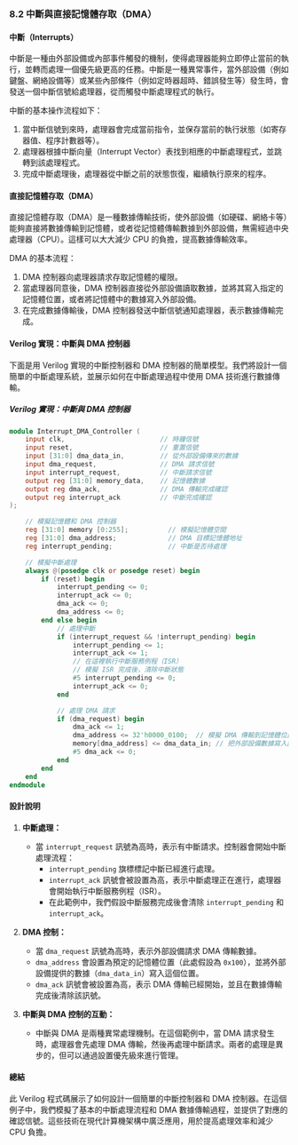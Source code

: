 ### **8.2 中斷與直接記憶體存取（DMA）**

#### **中斷（Interrupts）**

中斷是一種由外部設備或內部事件觸發的機制，使得處理器能夠立即停止當前的執行，並轉而處理一個優先級更高的任務。中斷是一種異常事件，當外部設備（例如鍵盤、網絡設備等）或某些內部條件（例如定時器超時、錯誤發生等）發生時，會發送一個中斷信號給處理器，從而觸發中斷處理程式的執行。

中斷的基本操作流程如下：
1. 當中斷信號到來時，處理器會完成當前指令，並保存當前的執行狀態（如寄存器值、程序計數器等）。
2. 處理器根據中斷向量（Interrupt Vector）表找到相應的中斷處理程式，並跳轉到該處理程式。
3. 完成中斷處理後，處理器從中斷之前的狀態恢復，繼續執行原來的程序。

#### **直接記憶體存取（DMA）**

直接記憶體存取（DMA）是一種數據傳輸技術，使外部設備（如硬碟、網絡卡等）能夠直接將數據傳輸到記憶體，或者從記憶體傳輸數據到外部設備，無需經過中央處理器（CPU）。這樣可以大大減少 CPU 的負擔，提高數據傳輸效率。

DMA 的基本流程：
1. DMA 控制器向處理器請求存取記憶體的權限。
2. 當處理器同意後，DMA 控制器直接從外部設備讀取數據，並將其寫入指定的記憶體位置，或者將記憶體中的數據寫入外部設備。
3. 在完成數據傳輸後，DMA 控制器發送中斷信號通知處理器，表示數據傳輸完成。

#### **Verilog 實現：中斷與 DMA 控制器**

下面是用 Verilog 實現的中斷控制器和 DMA 控制器的簡單模型。我們將設計一個簡單的中斷處理系統，並展示如何在中斷處理過程中使用 DMA 技術進行數據傳輸。

##### **Verilog 實現：中斷與 DMA 控制器**

```verilog
module Interrupt_DMA_Controller (
    input clk,                        // 時鐘信號
    input reset,                      // 重置信號
    input [31:0] dma_data_in,         // 從外部設備傳來的數據
    input dma_request,                // DMA 請求信號
    input interrupt_request,          // 中斷請求信號
    output reg [31:0] memory_data,    // 記憶體數據
    output reg dma_ack,               // DMA 傳輸完成確認
    output reg interrupt_ack          // 中斷完成確認
);

    // 模擬記憶體和 DMA 控制器
    reg [31:0] memory [0:255];          // 模擬記憶體空間
    reg [31:0] dma_address;             // DMA 目標記憶體地址
    reg interrupt_pending;              // 中斷是否待處理

    // 模擬中斷處理
    always @(posedge clk or posedge reset) begin
        if (reset) begin
            interrupt_pending <= 0;
            interrupt_ack <= 0;
            dma_ack <= 0;
            dma_address <= 0;
        end else begin
            // 處理中斷
            if (interrupt_request && !interrupt_pending) begin
                interrupt_pending <= 1;
                interrupt_ack <= 1;
                // 在這裡執行中斷服務例程（ISR）
                // 模擬 ISR 完成後，清除中斷狀態
                #5 interrupt_pending <= 0;
                interrupt_ack <= 0;
            end

            // 處理 DMA 請求
            if (dma_request) begin
                dma_ack <= 1;
                dma_address <= 32'h0000_0100;  // 模擬 DMA 傳輸到記憶體位置 0x100
                memory[dma_address] <= dma_data_in; // 把外部設備數據寫入記憶體
                #5 dma_ack <= 0;
            end
        end
    end
endmodule
```

#### **設計說明**

1. **中斷處理：**
   - 當 `interrupt_request` 訊號為高時，表示有中斷請求。控制器會開始中斷處理流程：
     - `interrupt_pending` 旗標標記中斷已經進行處理。
     - `interrupt_ack` 訊號會被設置為高，表示中斷處理正在進行，處理器會開始執行中斷服務例程（ISR）。
     - 在此範例中，我們假設中斷服務完成後會清除 `interrupt_pending` 和 `interrupt_ack`。

2. **DMA 控制：**
   - 當 `dma_request` 訊號為高時，表示外部設備請求 DMA 傳輸數據。
   - `dma_address` 會設置為預定的記憶體位置（此處假設為 `0x100`），並將外部設備提供的數據（`dma_data_in`）寫入這個位置。
   - `dma_ack` 訊號會被設置為高，表示 DMA 傳輸已經開始，並且在數據傳輸完成後清除該訊號。

3. **中斷與 DMA 控制的互動：**
   - 中斷與 DMA 是兩種異常處理機制。在這個範例中，當 DMA 請求發生時，處理器會先處理 DMA 傳輸，然後再處理中斷請求。兩者的處理是異步的，但可以通過設置優先級來進行管理。

#### **總結**

此 Verilog 程式碼展示了如何設計一個簡單的中斷控制器和 DMA 控制器。在這個例子中，我們模擬了基本的中斷處理流程和 DMA 數據傳輸過程，並提供了對應的確認信號。這些技術在現代計算機架構中廣泛應用，用於提高處理效率和減少 CPU 負擔。